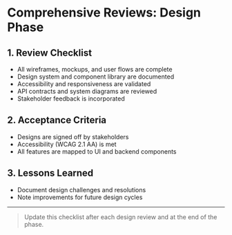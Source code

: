 # Comprehensive Reviews: Design Phase

## 1. Review Checklist
- All wireframes, mockups, and user flows are complete
- Design system and component library are documented
- Accessibility and responsiveness are validated
- API contracts and system diagrams are reviewed
- Stakeholder feedback is incorporated

## 2. Acceptance Criteria
- Designs are signed off by stakeholders
- Accessibility (WCAG 2.1 AA) is met
- All features are mapped to UI and backend components

## 3. Lessons Learned
- Document design challenges and resolutions
- Note improvements for future design cycles

---

> Update this checklist after each design review and at the end of the phase.
